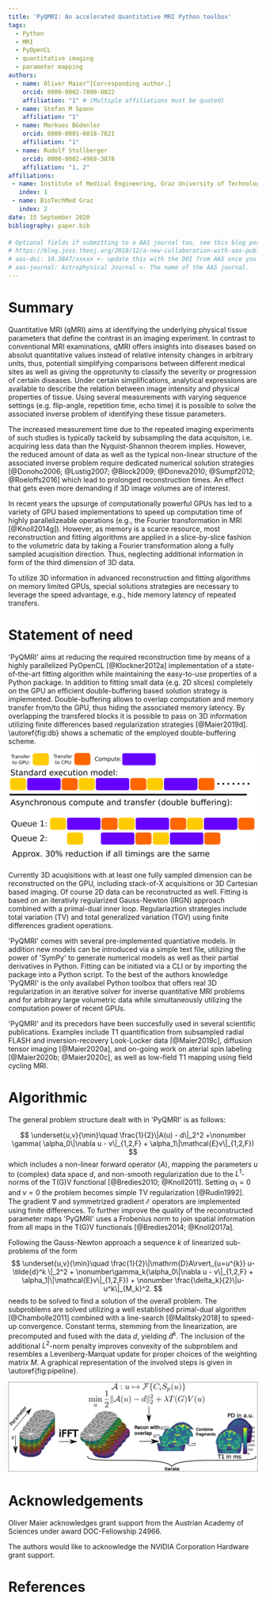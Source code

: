 ```yaml
---
title: 'PyQMRI: An accelerated Quantitative MRI Python toolbox'
tags:
  - Python
  - MRI
  - PyOpenCL
  - quantitative imaging
  - parameter mapping
authors:
  - name: Oliver Maier^[Corresponding author.]
    orcid: 0000-0002-7800-0022
    affiliation: "1" # (Multiple affiliations must be quoted)
  - name: Stefan M Spann
    affiliation: "1"
  - name: Markues Bödenler
    orcid: 0000-0001-6018-7821
    affiliation: "1"
  - name: Rudolf Stollberger
    orcid: 0000-0002-4969-3878
    affiliation: "1, 2"
affiliations:
 - name: Institute of Medical Engineering, Graz University of Technology, Graz, Austria
   index: 1
 - name: BioTechMed Graz
   index: 2
date: 15 September 2020
bibliography: paper.bib

# Optional fields if submitting to a AAS journal too, see this blog post:
# https://blog.joss.theoj.org/2018/12/a-new-collaboration-with-aas-publishing
# aas-doi: 10.3847/xxxxx <- update this with the DOI from AAS once you know it.
# aas-journal: Astrophysical Journal <- The name of the AAS journal.
---
```


# Summary

Quantitative MRI (qMRI) aims at identifying the underlying physical tissue parameters 
that define the contrast in an imaging experiment. In contrast to conventional MRI examinations, qMRI
offers insights into diseases based on absolut quantitative values instead of relative intensity changes in arbitrary units, thus, 
potentiall simplifying comparisons between different medical sites as well as giving the opprotunity to
classify the severity or progression of certain diseases. Under certain simplifications,
analytical expressions are available to describe the relation between image
intensity and physical properties of tissue. Using several measurements with 
varying sequence settings (e.g. flip-angle, repetition time, echo time) it is possible to solve the associated inverse problem
of identifying these tissue parameters.

The increased measurement time due to the repeated imaging experiments of such studies is typically tackeld by 
subsampling the data acquisiton, i.e. acquiring less data than the Nyquist-Shannon theorem implies. However, the reduced amount of data as well 
as the typical non-linear structure of the associated inverse problem require dedicated numerical solution strategies [@Donoho2006; @Lustig2007; @Block2009; @Doneva2010; @Sumpf2012; @Roeloffs2016]
which lead to prolonged reconstruction times. An effect that gets even more demanding if 3D image volumes are of interest. 

In recent years the upsurge of computationally powerful GPUs has led to a variety of
GPU based implementations to speed up computation time of highly parallelizeable operations 
(e.g., the Fourier transformation in MRI [@Knoll2014g]). However, as memory is
a scarce resource, most reconstruction and fitting algorithms are applied in a slice-by-slice fashion to 
the volumetric data by taking a Fourier transformation along a fully sampled acuqisition direction.
Thus, neglecting additional information in form of the third dimension of 3D data.

To utilize 3D information in advanced reconstruction and fitting algorithms on memory limited GPUs, 
special solutions strategies are necessary to leverage the speed advantage, e.g., hide memory latency of repeated transfers.

# Statement of need 

'PyQMRI' aims at reducing the required reconstruction time by means of a
highly parallelized PyOpenCL [@Klockner2012a] implementation of a state-of-the-art fitting algorithm 
while maintaining the easy-to-use properties of a Python package.
In addition to fitting small data (e.g. 2D slices) completely on the GPU an efficient
double-buffering based solution strategy is implemented. Double-buffering 
allows to overlap computation and memory transfer from/to the GPU, thus
hiding the associated memory latency. By overlapping the transfered blocks
it is possible to pass on 3D information utilizing finite differences based
regularization strategies [@Maier2019d]. \autoref{fig:db} shows a schematic of the employed double-buffering scheme.

![Simple doublebuffering using two separate command queues and overlaping transfer/compute operations.\label{fig:db}](doublebuffering.png)

Currently 3D acuqisitions with at least one fully sampled dimension can
be reconstructed on the GPU, including stack-of-X acquisitions or 3D Cartesian
based imaging. Of course 2D data can be reconstructed as well. Fitting is based
on an iterativly regularized Gauss-Newton (IRGN) approach combined with 
a primal-dual inner loop. Regulariaztion strategies include total variation (TV)
and total generalized variation (TGV) using finite differences gradient operations.

'PyQMRI' comes with several pre-implemented quantiative models. In addition
new models can be introduced via a simple text file, utilizing the power
of 'SymPy' to generate numerical models as well as their partial derivatives in Python. Fitting can be initiated via a CLI or by importing the package
into a Python script. To the best of the authors knowledge 'PyQMRI'
is the only availabel Python toolbox that offers real 3D regularization 
in an iterative solver for inverse quantitative MRI problems
and for arbitrary large volumetric data while simultaneously utilizing the computation
power of recent GPUs.

'PyQMRI' and its precedors have been succesfully used in several scientific
publications. Examples include T1 quantification from subsampled radial FLASH 
and inversion-recovery Look-Locker data [@Maier2019c], diffusion tensor imaging [@Maier2020a], 
and on-going work on aterial spin labeling [@Maier2020b; @Maier2020c], as well as low-field T1 mapping using field cycling MRI. 

# Algorithmic
The general problem structure dealt with in 'PyQMRI' is as follows:

$$
\underset{u,v}{\min}\quad 
\frac{1}{2}\|A(u) - d\|_2^2 
+\nonumber \gamma( \alpha_0\|\nabla u - v\|_{1,2,F} + 
\alpha_1\|\mathcal{E}v\|_{1,2,F})
$$
which includes a non-linear forward operator ($A$), mapping the parameters $u$ to (complex) data space $d$, and non-smooth regularization due to 
the $L^1$-norms of the T(G)V functional [@Bredies2010; @Knoll2011]. Setting $\alpha_1=0$ and $v=0$ the problem
becomes simple TV regularization [@Rudin1992]. The gradient $\nabla$ and symmetrized gradient $\mathcal{E}$ operators are implemented using finite differences.
To further improve the quality of the reconstructed parameter maps 'PyQMRI' uses a Frobenius norm to join spatial
information from all maps in the T(G)V functionals [@Bredies2014; @Knoll2017a].

Following the Gauss-Newton approach a sequence $k$ of linearized sub-problems of the form
$$
\underset{u,v}{\min}\quad 
\frac{1}{2}\|\mathrm{D}A\rvert_{u=u^{k}} u-\tilde{d}^k
\|_2^2 + \nonumber\gamma_k(\alpha_0\|\nabla u - v\|_{1,2,F} + \alpha_1|\|\mathcal{E}v\|_{1,2,F}) +
\nonumber \frac{\delta_k}{2}\|u-u^k\|_{M_k}^2.
$$
needs to be solved to find a solution of the overall problem. The subproblems are solved utilizing a well established primal-dual algorithm [@Chambolle2011]
 combined with a line-search [@Malitsky2018] to speed-up convergence. Constant terms, stemming from the linearization, are precomputed and fused with the data $d$, yielding $\tilde{d}^k$.
The inclusion of the additional $L^2$-norm penalty improves convexity of the subproblem and resembles a Levenberg-Marquat update for proper choices of the weighting matrix $M$.
A graphical representation of the involved steps is given in \autoref{fig:pipeline}.

![Graphical representation of the employed regularized non-linear fitting procedure shown for an exemplary T1 quantification problem. $C_i$ describes complex coilsensitivity information, $\mathcal{F}$ amounts to the sampling process including the Fourier transforamtion, and $S_p$ equals the non-linear relationship between image intensity and the unknown physical quantities (T1 and Proton Density (PD)).\label{fig:pipeline}](pipeline.png)

# Acknowledgements

Oliver Maier acknowledges grant support from the Austrian Academy of Sciences under award DOC-Fellowship 24966.

The authors would like to acknowledge the NVIDIA Corporation Hardware grant support.

# References
